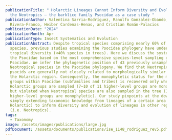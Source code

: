 ```yaml
---
publicationTitle: " Holarctic Lineages Cannot Inform Diversity and Evolution in
  the Neotropics – the barklice family Psocidae as a case study "
publicationAuthor: Valentina Sarria-Rodríguez, Ranulfo Gonzalez-Obando, Nelson
  Rivera-Franco, Heiber Cardenas-Henao, and Cristian Román-Palacios
publicationDate: "2024"
publicationMonth: Apr
publicationType: Insect Systematics and Evolution
publicationAbstract: Despite tropical species comprising nearly 60% of Psocidae
  species, previous studies examining the Psocidae phylogeny have undersampled
  tropical diversity (<40% species in trees). Here we discuss the systematics of
  the Psocidae based on the most comprehensive species-level sampling of the
  Psocidae. We infer the phylogenetic position of 43 previously unsampled
  Neotropical species in the Psocidae phylogeny. We find that Neotropical
  psocids are generally not closely related to morphologically similar taxa in
  the Holarctic region. Consequently, the monophyletic status for the major
  groups within Psocidae (subfamilies and tribes) is recovered only when
  Holarctic groups are sampled (7–10 of 11 higher-level groups are monophyletic)
  but violated when Neotropical species are also sampled in the tree (1 of 11
  higher-level groups are monophyletic). Our study pinpoints at the downfalls of
  simply extending taxonomic knowledge from lineages of a certain area (i.e.
  Holarctic) to inform diversity and evolution of lineages in other regions
  (i.e. Neotropics).
tags:
  - Taxonomy
image: /assets/images/publications/large.jpg
pdfDocument: /assets/documents/publications/ise_1148_rodriguez_rev5.pdf
---
```

